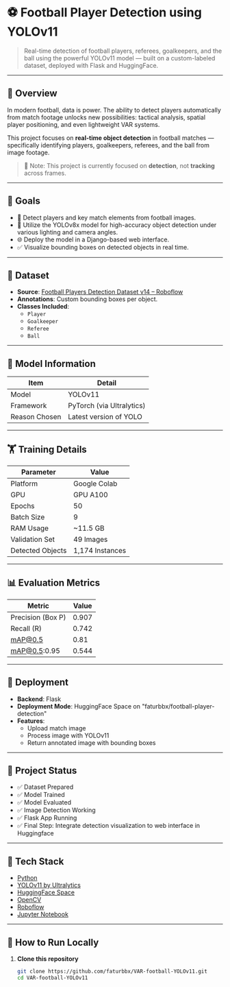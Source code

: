 # ⚽ Football Player Detection using YOLOv11

> Real-time detection of football players, referees, goalkeepers, and the ball using the powerful YOLOv11 model — built on a custom-labeled dataset, deployed with Flask and HuggingFace.

---

## 📌 Overview

In modern football, data is power. The ability to detect players automatically from match footage unlocks new possibilities: tactical analysis, spatial player positioning, and even lightweight VAR systems.

This project focuses on **real-time object detection** in football matches — specifically identifying players, goalkeepers, referees, and the ball from image footage.

> 🔸 Note: This project is currently focused on **detection**, not **tracking** across frames.

---

## 🎯 Goals

- 🎥 Detect players and key match elements from football images.
- 🧠 Utilize the YOLOv8x model for high-accuracy object detection under various lighting and camera angles.
- 🌐 Deploy the model in a Django-based web interface.
- ✅ Visualize bounding boxes on detected objects in real time.

---

## 📁 Dataset

- **Source**: [Football Players Detection Dataset v14 – Roboflow](https://universe.roboflow.com/)
- **Annotations**: Custom bounding boxes per object.
- **Classes Included**:
  - `Player`
  - `Goalkeeper`
  - `Referee`
  - `Ball`

---

## 🧠 Model Information

| Item            | Detail                       |
|-----------------|------------------------------|
| Model           | YOLOv11                      |
| Framework       | PyTorch (via Ultralytics)    |
| Reason Chosen   | Latest version of YOLO |

---

## 🏋️ Training Details

| Parameter       | Value             |
|-----------------|-------------------|
| Platform        | Google Colab      |
| GPU             | GPU A100 |
| Epochs          | 50                |
| Batch Size      | 9                 |
| RAM Usage       | ~11.5 GB           |
| Validation Set  | 49 Images         |
| Detected Objects| 1,174 Instances   |

---

## 📊 Evaluation Metrics

| Metric         | Value  |
|----------------|--------|
| Precision (Box P) | 0.907 |
| Recall (R)         | 0.742 |
| mAP@0.5           | 0.81 |
| mAP@0.5:0.95      | 0.544 |

---

## 🚀 Deployment

- **Backend**: Flask
- **Deployment Mode**: HuggingFace Space on "faturbbx/football-player-detection"
- **Features**:
  - Upload match image
  - Process image with YOLOv11
  - Return annotated image with bounding boxes

---

## 📌 Project Status

- ✅ Dataset Prepared
- ✅ Model Trained
- ✅ Model Evaluated
- ✅ Image Detection Working
- ✅ Flask App Running
- ✅ Final Step: Integrate detection visualization to web interface in Huggingface

---

## 🧰 Tech Stack

- [Python](https://www.python.org/)
- [YOLOv11 by Ultralytics](https://github.com/ultralytics/ultralytics)
- [HuggingFace Space](https://huggingface.co/spaces/faturbbx/football-player-detection)
- [OpenCV](https://opencv.org/)
- [Roboflow](https://roboflow.com/)
- [Jupyter Notebook](https://jupyter.org/)

---

## 🧪 How to Run Locally

1. **Clone this repository**
   ```bash
   git clone https://github.com/faturbbx/VAR-football-YOLOv11.git
   cd VAR-football-YOLOv11

